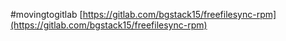 #movingtogitlab [https://gitlab.com/bgstack15/freefilesync-rpm](https://gitlab.com/bgstack15/freefilesync-rpm)